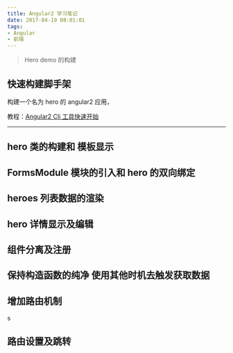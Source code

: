 ```yaml
---
title: Angular2 学习笔记
date: 2017-04-19 08:01:01
tags:
- Angular
- 前端
---
```


> Hero demo 的构建

## 快速构建脚手架

构建一个名为 hero 的 angular2 应用，

教程：[Angular2 Cli 工具快速开始](http://angular2.axuer.com/docs/ts/latest/cli-quickstart.html)

---

## hero 类的构建和 模板显示

## FormsModule 模块的引入和 hero 的双向绑定

## heroes 列表数据的渲染

## hero 详情显示及编辑

## 组件分离及注册

## 保持构造函数的纯净 使用其他时机去触发获取数据

## 增加路由机制
s
## 路由设置及跳转
